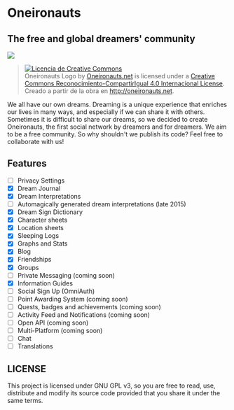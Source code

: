 # Oneironauts
## The free and global dreamers' community

![](https://github.com/096acc/oneironauts/blob/master/app/assets/images/logo_github.png)

> <a rel="license" href="http://creativecommons.org/licenses/by-sa/4.0/"><img alt="Licencia de Creative Commons" style="border-width:0" src="https://i.creativecommons.org/l/by-sa/4.0/88x31.png" /></a><br /><span xmlns:dct="http://purl.org/dc/terms/" href="http://purl.org/dc/dcmitype/StillImage" property="dct:title" rel="dct:type">Oneironauts Logo</span> by <a xmlns:cc="http://creativecommons.org/ns#" href="http://oneironauts.net" property="cc:attributionName" rel="cc:attributionURL">Oneironauts.net</a> is licensed under a <a rel="license" href="http://creativecommons.org/licenses/by-sa/4.0/">Creative Commons Reconocimiento-CompartirIgual 4.0 Internacional License</a>.<br />Creado a partir de la obra en <a xmlns:dct="http://purl.org/dc/terms/" href="http://oneironauts.net" rel="dct:source">http://oneironauts.net</a>.


We all have our own dreams. Dreaming is a unique experience that enriches our lives in many ways, and especially if we can share it with others. Sometimes it is difficult to share our dreams, so we decided to create Oneironauts, the first social network by dreamers and for dreamers. We aim to be a free community. So why shouldn't we publish its code? Feel free to collaborate with us!

## Features
-[ ] Privacy Settings
-[X] Dream Journal
-[X] Dream Interpretations
-[ ] Automagically generated dream interpretations (late 2015)
-[X] Dream Sign Dictionary
-[X] Character sheets
-[X] Location sheets
-[X] Sleeping Logs
-[X] Graphs and Stats
-[X] Blog
-[X] Friendships
-[X] Groups
-[ ] Private Messaging (coming soon)
-[X] Information Guides
-[ ] Social Sign Up (OmniAuth)
-[ ] Point Awarding System (coming soon)
-[ ] Quests, badges and achievements (coming soon)
-[ ] Activity Feed and Notifications (coming soon)
-[ ] Open API (coming soon)
-[ ] Multi-Platform (coming soon)
-[ ] Chat
-[ ] Translations

## LICENSE
This project is licensed under GNU GPL v3, so you are free to read, use, distribute and modify its source code provided that you share it under the same terms.